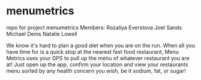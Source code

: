 # menumetrics
repo for project menumetrics
Members:
Rozaliya Everstova 
Joel Sands 
Michael Denis
Natalie Lowell

We know it's hard to plan a good diet when you are on the run. When all you have time for is a quick stop at the nearest fast food restaurant, Menu Metrics uses your GPS to pull up the menu of whatever restaurant you are at! Just open up the app, confirm your location and view your restaurants menu sorted by any health concern you wish, be it sodium, fat, or sugar!
